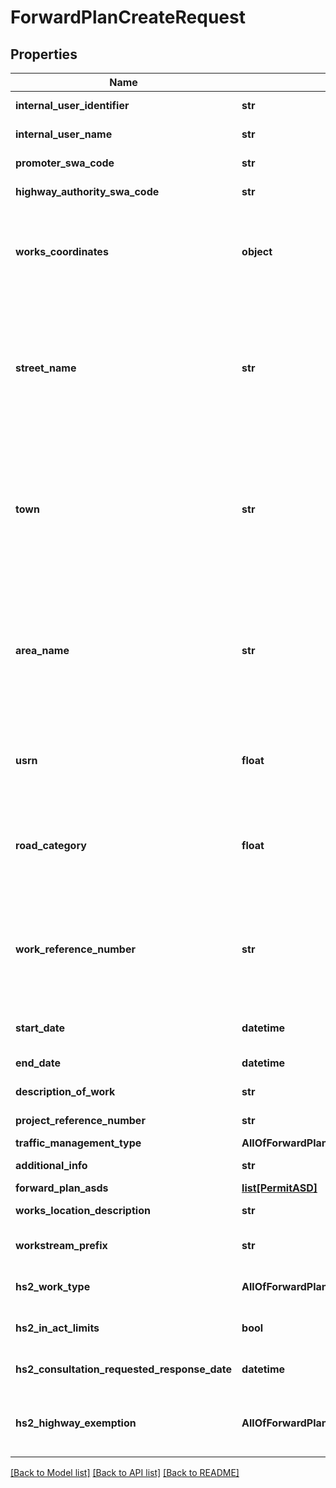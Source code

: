# ForwardPlanCreateRequest

## Properties
Name | Type | Description | Notes
------------ | ------------- | ------------- | -------------
**internal_user_identifier** | **str** | Max length 100 characters | [optional] 
**internal_user_name** | **str** | Max length 100 characters | [optional] 
**promoter_swa_code** | **str** | Max length 4 characters | 
**highway_authority_swa_code** | **str** | Max length 4 characters | 
**works_coordinates** | **object** | Must be a GeoJSON geometry (using British National Grid easting and northing coordinate pairs) and must be a point, line string or polygon | 
**street_name** | **str** | Max length 100 characters Use Street Lookup API endpoint /nsg/streets to lookup this information If not provided, populated with NSG data related to supplied USRN | [optional] 
**town** | **str** | Max length 100 characters Use Street Lookup API endpoint /nsg/streets to lookup this information If not provided, populated with NSG data related to supplied USRN | [optional] 
**area_name** | **str** | Max length 100 characters Use Street Lookup API endpoint /nsg/streets to lookup this information If not provided, populated with NSG data related to supplied USRN | [optional] 
**usrn** | **float** | Is whole number between 1000001 and 99999999 inclusive See business rules section 1.4 - USRN | 
**road_category** | **float** | Is whole number between 0 and 10 inclusive If not provided, populated with NSG data related to supplied USRN | [optional] 
**work_reference_number** | **str** | Max length 24 characters Must be unique in the system Must contain only alphanumeric characters, dashes and underscores If not supplied it will be auto-generated | [optional] 
**start_date** | **datetime** | start_date must be within five years of end_date | 
**end_date** | **datetime** | end_date must be on or after start_date | 
**description_of_work** | **str** | Max length 500 characters | 
**project_reference_number** | **str** | Max length 100 characters | [optional] 
**traffic_management_type** | **AllOfForwardPlanCreateRequestTrafficManagementType** |  | [optional] 
**additional_info** | **str** | Max length 500 characters | [optional] 
**forward_plan_asds** | [**list[PermitASD]**](PermitASD.md) |  | [optional] 
**works_location_description** | **str** | Max length 500 characters | 
**workstream_prefix** | **str** | Must consist of 3 positive whole numbers | [optional] 
**hs2_work_type** | **AllOfForwardPlanCreateRequestHs2WorkType** | Required if promoter_swa_code &#x3D; &#x27;7374&#x27; | [optional] 
**hs2_in_act_limits** | **bool** | Required if promoter_swa_code &#x3D; &#x27;7374&#x27; | [optional] 
**hs2_consultation_requested_response_date** | **datetime** | Date must occur today or a date in the future | [optional] 
**hs2_highway_exemption** | **AllOfForwardPlanCreateRequestHs2HighwayExemption** | Required if hs2_work_type &#x3D; &#x27;hs2_highway_works&#x27; and hs2_in_act_limits &#x3D; true | [optional] 

[[Back to Model list]](../README.md#documentation-for-models) [[Back to API list]](../README.md#documentation-for-api-endpoints) [[Back to README]](../README.md)

